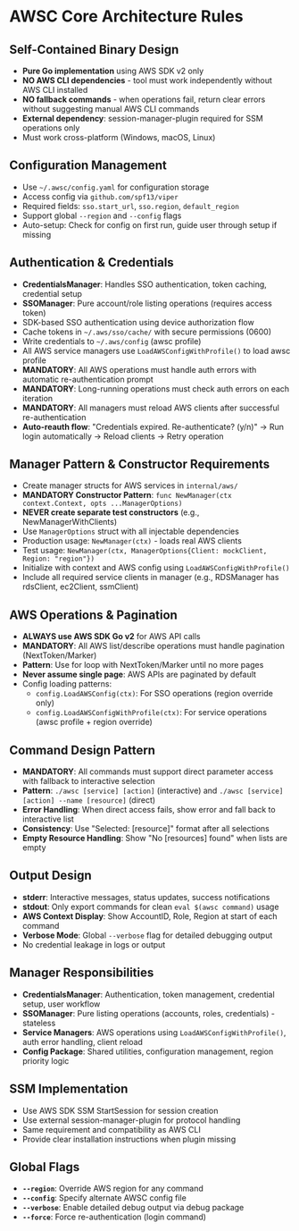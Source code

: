 # AWSC Core Architecture Rules

## Self-Contained Binary Design

- **Pure Go implementation** using AWS SDK v2 only
- **NO AWS CLI dependencies** - tool must work independently without AWS CLI installed
- **NO fallback commands** - when operations fail, return clear errors without suggesting manual AWS CLI commands
- **External dependency**: session-manager-plugin required for SSM operations only
- Must work cross-platform (Windows, macOS, Linux)

## Configuration Management

- Use `~/.awsc/config.yaml` for configuration storage
- Access config via `github.com/spf13/viper`
- Required fields: `sso.start_url`, `sso.region`, `default_region`
- Support global `--region` and `--config` flags
- Auto-setup: Check for config on first run, guide user through setup if missing

## Authentication & Credentials

- **CredentialsManager**: Handles SSO authentication, token caching, credential setup
- **SSOManager**: Pure account/role listing operations (requires access token)
- SDK-based SSO authentication using device authorization flow
- Cache tokens in `~/.aws/sso/cache/` with secure permissions (0600)
- Write credentials to `~/.aws/config` (awsc profile)
- All AWS service managers use `LoadAWSConfigWithProfile()` to load awsc profile
- **MANDATORY**: All AWS operations must handle auth errors with automatic re-authentication prompt
- **MANDATORY**: Long-running operations must check auth errors on each iteration
- **MANDATORY**: All managers must reload AWS clients after successful re-authentication
- **Auto-reauth flow**: "Credentials expired. Re-authenticate? (y/n)" → Run login automatically → Reload clients → Retry operation

## Manager Pattern & Constructor Requirements

- Create manager structs for AWS services in `internal/aws/`
- **MANDATORY Constructor Pattern**: `func NewManager(ctx context.Context, opts ...ManagerOptions)`
- **NEVER create separate test constructors** (e.g., NewManagerWithClients)
- Use `ManagerOptions` struct with all injectable dependencies
- Production usage: `NewManager(ctx)` - loads real AWS clients
- Test usage: `NewManager(ctx, ManagerOptions{Client: mockClient, Region: "region"})`
- Initialize with context and AWS config using `LoadAWSConfigWithProfile()`
- Include all required service clients in manager (e.g., RDSManager has rdsClient, ec2Client, ssmClient)

## AWS Operations & Pagination

- **ALWAYS use AWS SDK Go v2** for AWS API calls
- **MANDATORY**: All AWS list/describe operations must handle pagination (NextToken/Marker)
- **Pattern**: Use for loop with NextToken/Marker until no more pages
- **Never assume single page**: AWS APIs are paginated by default
- Config loading patterns:
  - `config.LoadAWSConfig(ctx)`: For SSO operations (region override only)
  - `config.LoadAWSConfigWithProfile(ctx)`: For service operations (awsc profile + region override)

## Command Design Pattern

- **MANDATORY**: All commands must support direct parameter access with fallback to interactive selection
- **Pattern**: `./awsc [service] [action]` (interactive) and `./awsc [service] [action] --name [resource]` (direct)
- **Error Handling**: When direct access fails, show error and fall back to interactive list
- **Consistency**: Use "Selected: [resource]" format after all selections
- **Empty Resource Handling**: Show "No [resources] found" when lists are empty

## Output Design

- **stderr**: Interactive messages, status updates, success notifications
- **stdout**: Only export commands for clean `eval $(awsc command)` usage
- **AWS Context Display**: Show AccountID, Role, Region at start of each command
- **Verbose Mode**: Global `--verbose` flag for detailed debugging output
- No credential leakage in logs or output

## Manager Responsibilities

- **CredentialsManager**: Authentication, token management, credential setup, user workflow
- **SSOManager**: Pure listing operations (accounts, roles, credentials) - stateless
- **Service Managers**: AWS operations using `LoadAWSConfigWithProfile()`, auth error handling, client reload
- **Config Package**: Shared utilities, configuration management, region priority logic

## SSM Implementation

- Use AWS SDK SSM StartSession for session creation
- Use external session-manager-plugin for protocol handling
- Same requirement and compatibility as AWS CLI
- Provide clear installation instructions when plugin missing

## Global Flags

- **`--region`**: Override AWS region for any command
- **`--config`**: Specify alternate AWSC config file
- **`--verbose`**: Enable detailed debug output via debug package
- **`--force`**: Force re-authentication (login command)
